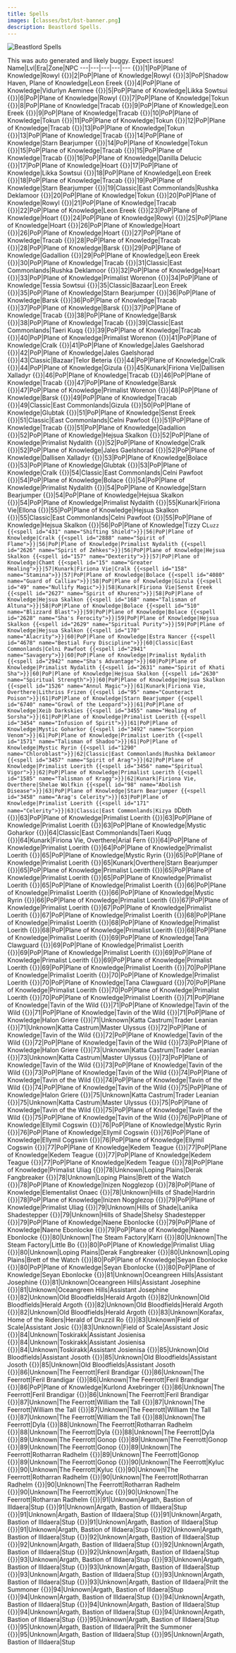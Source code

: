 ```yaml
---
title: Spells
images: [classes/bst/bst-banner.png]
description: Beastlord Spells.
---
```

![Beastlord Spells](bst-banner.png)

This was auto generated and likely buggy. Expect issues!
Name|Lvl|Era|Zone|NPC
---|---|---|---|---
{{<spell id="5011" name="Salve">}}|1|PoP|Plane of Knowledge|Rowyl
{{<spell id="238" name="Sense Animals">}}|2|PoP|Plane of Knowledge|Rowyl
{{<spell id="225" name="Endure Cold">}}|3|PoP|Shadow Haven, Plane of Knowledge|Leon Ereek
{{<spell id="213" name="Cure Disease">}}|4|PoP|Plane of Knowledge|Vidurlyn Aeminee
{{<spell id="201" name="Flash of Light">}}|5|PoP|Plane of Knowledge|Likka Sowtsui
{{<spell id="200" name="Minor Healing">}}|6|PoP|Plane of Knowledge|Rowyl
{{<spell id="267" name="Inner Fire">}}|7|PoP|Plane of Knowledge|Tokun
{{<spell id="2612" name="Spirit of Sharik">}}|8|PoP|Plane of Knowledge|Tracab
{{<spell id="224" name="Endure Fire">}}|9|PoP|Plane of Knowledge|Leon Ereek
{{<spell id="2611" name="Sharik's Replenishing">}}|9|PoP|Plane of Knowledge|Tracab
{{<spell id="274" name="Scale Skin">}}|10|PoP|Plane of Knowledge|Tokun
{{<spell id="271" name="Fleeting Fury">}}|11|PoP|Plane of Knowledge|Tokun
{{<spell id="2068" name="Blast of Frost">}}|12|PoP|Plane of Knowledge|Tracab
{{<spell id="203" name="Cure Poison">}}|13|PoP|Plane of Knowledge|Tokun
{{<spell id="2635" name="Spirit of Lightning">}}|13|PoP|Plane of Knowledge|Tracab
{{<spell id="75" name="Sicken">}}|14|PoP|Plane of Knowledge|Starn Bearjumper
{{<spell id="40" name="Strengthen">}}|14|PoP|Plane of Knowledge|Tokun
{{<spell id="2613" name="Keshuval's Rejuvenation">}}|15|PoP|Plane of Knowledge|Tracab
{{<spell id="2633" name="Spirit of Khaliz">}}|15|PoP|Plane of Knowledge|Tracab
{{<spell id="276" name="Serpent Sight">}}|16|PoP|Plane of Knowledge|Danilla Delucic
{{<spell id="279" name="Spirit of Bear">}}|17|PoP|Plane of Knowledge|Hoart
{{<spell id="211" name="Summon Drink">}}|17|PoP|Plane of Knowledge|Likka Sowtsui
{{<spell id="227" name="Endure Poison">}}|18|PoP|Plane of Knowledge|Leon Ereek
{{<spell id="2636" name="Spirit of the Blizzard">}}|18|PoP|Plane of Knowledge|Tracab
{{<spell id="277" name="Tainted Breath">}}|19|PoP|Plane of Knowledge|Starn Bearjumper
{{<spell id="3583" name="Tiny Companion">}}|19|Classic|East Commonlands|Rushka Deklamoor
{{<spell id="270" name="Drowsy">}}|20|PoP|Plane of Knowledge|Tokun
{{<spell id="17" name="Light Healing">}}|20|PoP|Plane of Knowledge|Rowyl
{{<spell id="2614" name="Spirit of Keshuval">}}|21|PoP|Plane of Knowledge|Tracab
{{<spell id="226" name="Endure Disease">}}|22|PoP|Plane of Knowledge|Leon Ereek
{{<spell id="345" name="Shrink">}}|23|PoP|Plane of Knowledge|Hoart
{{<spell id="278" name="Spirit of Wolf">}}|24|PoP|Plane of Knowledge|Rowyl
{{<spell id="86" name="Enduring Breath">}}|25|PoP|Plane of Knowledge|Hoart
{{<spell id="282" name="Spirit Strike">}}|26|PoP|Plane of Knowledge|Hoart
{{<spell id="283" name="Turtle Skin">}}|26|PoP|Plane of Knowledge|Hoart
{{<spell id="2615" name="Herikol's Soothing">}}|27|PoP|Plane of Knowledge|Tracab
{{<spell id="2637" name="Spirit of Inferno">}}|28|PoP|Plane of Knowledge|Tracab
{{<spell id="147" name="Spirit Strength">}}|28|PoP|Plane of Knowledge|Barsk
{{<spell id="79" name="Spirit Sight">}}|29|PoP|Plane of Knowledge|Gadallion
{{<spell id="50" name="Summon Food">}}|29|PoP|Plane of Knowledge|Leon Ereek
{{<spell id="2616" name="Spirit of Herikol">}}|30|PoP|Plane of Knowledge|Tracab
{{<spell id="1285" name="Summon Companion">}}|31|Classic|East Commonlands|Rushka Deklamoor
{{<spell id="261" name="Levitate">}}|32|PoP|Plane of Knowledge|Hoart
{{<spell id="3568" name="Ice Spear">}}|33|PoP|Plane of Knowledge|Primalist Worenon
{{<spell id="228" name="Endure Magic">}}|34|PoP|Plane of Knowledge|Tessia Sowtsui
{{<spell id="48" name="Cancel Magic">}}|35|Classic|Bazaar|Leon Ereek
{{<spell id="434" name="Envenomed Breath">}}|35|PoP|Plane of Knowledge|Starn Bearjumper
{{<spell id="12" name="Healing">}}|36|PoP|Plane of Knowledge|Barsk
{{<spell id="2617" name="Yekan's Recovery">}}|36|PoP|Plane of Knowledge|Tracab
{{<spell id="149" name="Spirit of Ox">}}|37|PoP|Plane of Knowledge|Barsk
{{<spell id="2619" name="Yekan's Quickening">}}|37|PoP|Plane of Knowledge|Tracab
{{<spell id="146" name="Spirit of Monkey">}}|38|PoP|Plane of Knowledge|Barsk
{{<spell id="2638" name="Spirit of the Scorpion">}}|38|PoP|Plane of Knowledge|Tracab
{{<spell id="4054" name="Spirit of the Shrew">}}|39|Classic|East Commonlands|Taeri Kuqq
{{<spell id="2618" name="Spirit of Yekan">}}|39|PoP|Plane of Knowledge|Tracab
{{<spell id="3689" name="Malaria">}}|40|PoP|Plane of Knowledge|Primalist Worenon
{{<spell id="151" name="Raging Strength">}}|41|PoP|Plane of Knowledge|Cralk
{{<spell id="2176" name="Spiritual Light">}}|41|PoP|Plane of Knowledge|Jales Gaelshorad
{{<spell id="2178" name="Spiritual Brawn">}}|42|PoP|Plane of Knowledge|Jales Gaelshorad
{{<spell id="42" name="Invisibility">}}|43|Classic|Bazaar|Telor Beteria
{{<spell id="162" name="Listless Power">}}|44|PoP|Plane of Knowledge|Cralk
{{<spell id="4055" name="Pack Shrew">}}|44|PoP|Plane of Knowledge|Gizula
{{<spell id="96" name="Counteract Disease">}}|45|Kunark|Firiona Vie|Dallisen Xalladyr
{{<spell id="2621" name="Spirit of Kashek">}}|46|PoP|Plane of Knowledge|Tracab
{{<spell id="2639" name="Spirit of Vermin">}}|46|PoP|Plane of Knowledge|Tracab
{{<spell id="308" name="Frenzy">}}|47|PoP|Plane of Knowledge|Barsk
{{<spell id="3569" name="Frost Shard">}}|47|PoP|Plane of Knowledge|Primalist Worenon
{{<spell id="649" name="Protect">}}|48|PoP|Plane of Knowledge|Barsk
{{<spell id="2620" name="Vigor of Zehkes">}}|49|PoP|Plane of Knowledge|Tracab
{{<spell id="4079" name="Ward of Calliav">}}|49|Classic|East Commonlands|Gizula
{{<spell id="2634" name="Sha's Lethargy">}}|50|PoP|Plane of Knowledge|Glubtak
{{<spell id="63" name="Resist Disease">}}|51|PoP|Plane of Knowledge|Senst Ereek
{{<spell id="4585" name="Resistant Discipline">}}|51|Classic|East Commonlands|Celni Pawfoot
{{<spell id="2640" name="Spirit of Wind">}}|51|PoP|Plane of Knowledge|Tracab
{{<spell id="46" name="Ultravision">}}|51|PoP|Plane of Knowledge|Gadallion
{{<spell id="2622" name="Aid of Khurenz">}}|52|PoP|Plane of Knowledge|Hejsua Skalkon
{{<spell id="3690" name="Bond of the Wild">}}|52|PoP|Plane of Knowledge|Primalist Nydalith
{{<spell id="161" name="Health">}}|52|PoP|Plane of Knowledge|Cralk
{{<spell id="2177" name="Spiritual Radiance">}}|52|PoP|Plane of Knowledge|Jales Gaelshorad
{{<spell id="435" name="Venom of the Snake">}}|52|PoP|Plane of Knowledge|Dallisen Xalladyr
{{<spell id="152" name="Deftness">}}|53|PoP|Plane of Knowledge|Bolace
{{<spell id="2641" name="Spirit of the Storm">}}|53|PoP|Plane of Knowledge|Glubtak
{{<spell id="167" name="Talisman of Tnarg">}}|53|PoP|Plane of Knowledge|Cralk
{{<spell id="4587" name="Fearless Discipline">}}|54|Classic|East Commonlands|Celni Pawfoot
{{<spell id="153" name="Furious Strength">}}|54|PoP|Plane of Knowledge|Bolace
{{<spell id="3570" name="Ice Shard">}}|54|PoP|Plane of Knowledge|Primalist Nydalith
{{<spell id="62" name="Resist Poison">}}|54|PoP|Plane of Knowledge|Starn Bearjumper
{{<spell id="2623" name="Spirit of Omakin">}}|54|PoP|Plane of Knowledge|Hejsua Skalkon
{{<spell id="2890" name="Spirit of Snow">}}|54|PoP|Plane of Knowledge|Primalist Nydalith
{{<spell id="145" name="Chloroplast">}}|55|Kunark|Firiona Vie|Ellona
{{<spell id="2625" name="Omakin's Alacrity">}}|55|PoP|Plane of Knowledge|Hejsua Skalkon
{{<spell id="4671" name="Protective Spirit Discipline">}}|55|Classic|East Commonlands|Celni Pawfoot
{{<spell id="2624" name="Sha's Restoration">}}|55|PoP|Plane of Knowledge|Hejsua Skalkon
{{<spell id="163" name="Incapacitate">}}|56|PoP|Plane of Knowledge|Tizzy C`Luzz
{{<spell id="431" name="Shifting Shield">}}|56|PoP|Plane of Knowledge|Cralk
{{<spell id="2888" name="Spirit of Flame">}}|56|PoP|Plane of Knowledge|Primalist Nydalith
{{<spell id="2626" name="Spirit of Zehkes">}}|56|PoP|Plane of Knowledge|Hejsua Skalkon
{{<spell id="157" name="Dexterity">}}|57|PoP|Plane of Knowledge|Chamt
{{<spell id="15" name="Greater Healing">}}|57|Kunark|Firiona Vie|Cralk
{{<spell id="158" name="Stamina">}}|57|PoP|Plane of Knowledge|Bolace
{{<spell id="4080" name="Guard of Calliav">}}|58|PoP|Plane of Knowledge|Gizula
{{<spell id="49" name="Nullify Magic">}}|58|Kunark|Firiona Vie|Senst Ereek
{{<spell id="2627" name="Spirit of Khurenz">}}|58|PoP|Plane of Knowledge|Hejsua Skalkon
{{<spell id="168" name="Talisman of Altuna">}}|58|PoP|Plane of Knowledge|Bolace
{{<spell id="510" name="Blizzard Blast">}}|59|PoP|Plane of Knowledge|Bolace
{{<spell id="2628" name="Sha's Ferocity">}}|59|PoP|Plane of Knowledge|Hejsua Skalkon
{{<spell id="2629" name="Spiritual Purity">}}|59|PoP|Plane of Knowledge|Hejsua Skalkon
{{<spell id="170" name="Alacrity">}}|60|PoP|Plane of Knowledge|Estra Nancer
{{<spell id="4678" name="Bestial Fury Discipline">}}|60|Classic|East Commonlands|Celni Pawfoot
{{<spell id="2941" name="Savagery">}}|60|PoP|Plane of Knowledge|Primalist Nydalith
{{<spell id="2942" name="Sha's Advantage">}}|60|PoP|Plane of Knowledge|Primalist Nydalith
{{<spell id="2631" name="Spirit of Khati Sha">}}|60|PoP|Plane of Knowledge|Hejsua Skalkon
{{<spell id="2630" name="Spiritual Strength">}}|60|PoP|Plane of Knowledge|Hejsua Skalkon
{{<spell id="1526" name="Annul Magic">}}|61|Kunark|Firiona Vie, Overthere|Lithriss Frizen
{{<spell id="95" name="Counteract Poison">}}|61|PoP|Plane of Knowledge|Starn Bearjumper
{{<spell id="6740" name="Growl of the Leopard">}}|61|PoP|Plane of Knowledge|Xeib Darkskies
{{<spell id="3455" name="Healing of Sorsha">}}|61|PoP|Plane of Knowledge|Primalist Loerith
{{<spell id="3454" name="Infusion of Spirit">}}|61|PoP|Plane of Knowledge|Mystic Goharkor
{{<spell id="3492" name="Scorpion Venom">}}|61|PoP|Plane of Knowledge|Primalist Loerith
{{<spell id="1571" name="Talisman of Shadoo">}}|61|PoP|Plane of Knowledge|Mystic Ryrin
{{<spell id="1290" name="Chloroblast">}}|62|Classic|East Commonlands|Rushka Deklamoor
{{<spell id="3457" name="Spirit of Arag">}}|62|PoP|Plane of Knowledge|Primalist Loerith
{{<spell id="3456" name="Spiritual Vigor">}}|62|PoP|Plane of Knowledge|Primalist Loerith
{{<spell id="1585" name="Talisman of Kragg">}}|62|Kunark|Firiona Vie, Overthere|Shelae Wolfkin
{{<spell id="98" name="Abolish Disease">}}|63|PoP|Plane of Knowledge|Starn Bearjumper
{{<spell id="3458" name="Arag's Celerity">}}|63|PoP|Plane of Knowledge|Primalist Loerith
{{<spell id="171" name="Celerity">}}|63|Classic|East Commonlands|Kizya D`Dbth
{{<spell id="3493" name="Frost Spear">}}|63|PoP|Plane of Knowledge|Primalist Loerith
{{<spell id="3459" name="Spirit of Rellic">}}|63|PoP|Plane of Knowledge|Primalist Loerith
{{<spell id="1570" name="Talisman of Jasinth">}}|63|PoP|Plane of Knowledge|Mystic Goharkor
{{<spell id="4081" name="Protection of Calliav">}}|64|Classic|East Commonlands|Taeri Kuqq
{{<spell id="1568" name="Regrowth">}}|64|Kunark|Firiona Vie, Overthere|Arial Fern
{{<spell id="3461" name="Spirit of Sorsha">}}|64|PoP|Plane of Knowledge|Primalist Loerith
{{<spell id="3460" name="Spiritual Dominion">}}|64|PoP|Plane of Knowledge|Primalist Loerith
{{<spell id="1575" name="Acumen">}}|65|PoP|Plane of Knowledge|Mystic Ryrin
{{<spell id="3463" name="Ferocity">}}|65|PoP|Plane of Knowledge|Primalist Loerith
{{<spell id="32" name="Plague">}}|65|Kunark|Overthere|Starn Bearjumper
{{<spell id="3462" name="Sha's Revenge">}}|65|PoP|Plane of Knowledge|Primalist Loerith
{{<spell id="4876" name="Trushar's Frost">}}|65|PoP|Plane of Knowledge|Primalist Loerith
{{<spell id="4875" name="Trushar's Mending">}}|65|PoP|Plane of Knowledge|Primalist Loerith
{{<spell id="4874" name="Turepta Blood">}}|65|PoP|Plane of Knowledge|Primalist Loerith
{{<spell id="5527" name="Chimera Blood">}}|66|PoP|Plane of Knowledge|Primalist Loerith
{{<spell id="21399" name="Eradicate Disease">}}|66|PoP|Plane of Knowledge|Mystic Ryrin
{{<spell id="5526" name="Healing of Mikkily">}}|66|PoP|Plane of Knowledge|Primalist Loerith
{{<spell id="5529" name="Focus of Alladnu">}}|67|PoP|Plane of Knowledge|Primalist Loerith
{{<spell id="5528" name="Muada's Mending">}}|67|PoP|Plane of Knowledge|Primalist Loerith
{{<spell id="5530" name="Spiritual Vitality">}}|67|PoP|Plane of Knowledge|Primalist Loerith
{{<spell id="8021" name="Bestial Empathy">}}|68|PoP|Plane of Knowledge|Primalist Loerith
{{<spell id="5533" name="Growl of the Beast">}}|68|PoP|Plane of Knowledge|Primalist Loerith
{{<spell id="5531" name="Spirit of Alladnu">}}|68|PoP|Plane of Knowledge|Primalist Loerith
{{<spell id="5534" name="Spirit of Irionu">}}|68|PoP|Plane of Knowledge|Primalist Loerith
{{<spell id="8233" name="Empathic Fury">}}|69|PoP|Plane of Knowledge|Tana Clawguard
{{<spell id="5539" name="Feral Guard">}}|69|PoP|Plane of Knowledge|Primalist Loerith
{{<spell id="5536" name="Feral Vigor">}}|69|PoP|Plane of Knowledge|Primalist Loerith
{{<spell id="5535" name="Glacier Spear">}}|69|PoP|Plane of Knowledge|Primalist Loerith
{{<spell id="6672" name="Growl of the Panther">}}|69|PoP|Plane of Knowledge|Primalist Loerith
{{<spell id="5537" name="Spiritual Ascendance">}}|69|PoP|Plane of Knowledge|Primalist Loerith
{{<spell id="5542" name="Ferocity of Irionu">}}|70|PoP|Plane of Knowledge|Primalist Loerith
{{<spell id="5540" name="Festering Malady">}}|70|PoP|Plane of Knowledge|Primalist Loerith
{{<spell id="8782" name="Rake">}}|70|PoP|Plane of Knowledge|Tana Clawguard
{{<spell id="6828" name="Sha's Legacy">}}|70|PoP|Plane of Knowledge|Primalist Loerith
{{<spell id="8783" name="Spirit of Oroshar">}}|70|PoP|Plane of Knowledge|Primalist Loerith
{{<spell id="5538" name="Spirit of Rashara">}}|70|PoP|Plane of Knowledge|Primalist Loerith
{{<spell id="10324" name="Diregriffon's Bite">}}|71|PoP|Plane of Knowledge|Tavin of the Wild
{{<spell id="10336" name="Focus of Amilan">}}|71|PoP|Plane of Knowledge|Tavin of the Wild
{{<spell id="10321" name="Healing of Uluanes">}}|71|PoP|Plane of Knowledge|Tavin of the Wild
{{<spell id="10373" name="Mammoth-Hide Guard">}}|71|PoP|Plane of Knowledge|Halon Griere
{{<spell id="10374" name="Mammoth-Hide Guard Rk. II">}}|71|Unknown|Katta Castrum|Trader Leanian
{{<spell id="10375" name="Mammoth-Hide Guard Rk. III">}}|71|Unknown|Katta Castrum|Master Ulyssus
{{<spell id="10380" name="Fever Spike">}}|72|PoP|Plane of Knowledge|Tavin of the Wild
{{<spell id="10333" name="Minohten Mending">}}|72|PoP|Plane of Knowledge|Tavin of the Wild
{{<spell id="10339" name="Spiritual Vim">}}|72|PoP|Plane of Knowledge|Tavin of the Wild
{{<spell id="10386" name="Bite of the Empress">}}|73|PoP|Plane of Knowledge|Halon Griere
{{<spell id="10387" name="Bite of the Empress Rk. II">}}|73|Unknown|Katta Castrum|Trader Leanian
{{<spell id="10388" name="Bite of the Empress Rk. III">}}|73|Unknown|Katta Castrum|Master Ulyssus
{{<spell id="10342" name="Promised Mending">}}|73|PoP|Plane of Knowledge|Tavin of the Wild
{{<spell id="10379" name="Spirit of Uluanes">}}|73|PoP|Plane of Knowledge|Tavin of the Wild
{{<spell id="10349" name="Unparalleled Voracity">}}|73|PoP|Plane of Knowledge|Tavin of the Wild
{{<spell id="10364" name="Spiked Sleet">}}|74|PoP|Plane of Knowledge|Tavin of the Wild
{{<spell id="10352" name="Spirit of Lairn">}}|74|PoP|Plane of Knowledge|Tavin of the Wild
{{<spell id="10370" name="Spiritual Enlightenment">}}|74|PoP|Plane of Knowledge|Tavin of the Wild
{{<spell id="11869" name="Bark at the Moon">}}|75|PoP|Plane of Knowledge|Halon Griere
{{<spell id="11870" name="Bark at the Moon Rk. II">}}|75|Unknown|Katta Castrum|Trader Leanian
{{<spell id="11871" name="Bark at the Moon Rk. III">}}|75|Unknown|Katta Castrum|Master Ulyssus
{{<spell id="10383" name="Ruthless Ferocity">}}|75|PoP|Plane of Knowledge|Tavin of the Wild
{{<spell id="10392" name="Spellbreaker's Guard">}}|75|PoP|Plane of Knowledge|Tavin of the Wild
{{<spell id="10358" name="Steeltrap Jaws">}}|75|PoP|Plane of Knowledge|Tavin of the Wild
{{<spell id="14135" name="Dragonscale Guard">}}|76|PoP|Plane of Knowledge|Ellymil Cogswin
{{<spell id="21398" name="Eradicate Poison">}}|76|PoP|Plane of Knowledge|Mystic Ryrin
{{<spell id="14096" name="Falrazim's Gnashing">}}|76|PoP|Plane of Knowledge|Ellymil Cogswin
{{<spell id="14102" name="Focus of Zott">}}|76|PoP|Plane of Knowledge|Ellymil Cogswin
{{<spell id="14093" name="Salve of Feldan">}}|76|PoP|Plane of Knowledge|Ellymil Cogswin
{{<spell id="14164" name="Bulwark of Tri'Qaras">}}|77|PoP|Plane of Knowledge|Kedem Teague
{{<spell id="14099" name="Daria's Mending">}}|77|PoP|Plane of Knowledge|Kedem Teague
{{<spell id="14139" name="Fever Surge">}}|77|PoP|Plane of Knowledge|Kedem Teague
{{<spell id="14105" name="Spiritual Vivacity">}}|77|PoP|Plane of Knowledge|Kedem Teague
{{<spell id="14145" name="Bite of the Borrower">}}|78|PoP|Plane of Knowledge|Primalist Uliag
{{<spell id="14146" name="Bite of the Borrower Rk. II">}}|78|Unknown|Loping Plains|Derak Fangbreaker
{{<spell id="14147" name="Bite of the Borrower Rk. III">}}|78|Unknown|Loping Plains|Brett of the Watch
{{<spell id="14114" name="Peerless Penchant">}}|78|PoP|Plane of Knowledge|Inizen Nogglezop
{{<spell id="14108" name="Promised Recovery">}}|78|PoP|Plane of Knowledge|Elementalist Onaec
{{<spell id="14109" name="Promised Recovery Rk. II">}}|78|Unknown|Hills of Shade|Hardrin
{{<spell id="14138" name="Spirit of Silverwing">}}|78|PoP|Plane of Knowledge|Inizen Nogglezop
{{<spell id="14170" name="Growl of the Puma">}}|79|PoP|Plane of Knowledge|Primalist Uliag
{{<spell id="14171" name="Growl of the Puma Rk. II">}}|79|Unknown|Hills of Shade|Lanika Shadestepper
{{<spell id="14172" name="Growl of the Puma Rk. III">}}|79|Unknown|Hills of Shade|Shelsy Shadestepper
{{<spell id="14129" name="Jagged Torrent">}}|79|PoP|Plane of Knowledge|Naene Ebonlocke
{{<spell id="14117" name="Spirit of Jeswin">}}|79|PoP|Plane of Knowledge|Naene Ebonlocke
{{<spell id="14132" name="Spiritual Epiphany">}}|79|PoP|Plane of Knowledge|Naene Ebonlocke
{{<spell id="14159" name="Harrow Rk. II">}}|80|Unknown|The Steam Factory|Karri
{{<spell id="14160" name="Harrow Rk. III">}}|80|Unknown|The Steam Factory|Little Bo
{{<spell id="14151" name="Howl at the Moon">}}|80|PoP|Plane of Knowledge|Primalist Uliag
{{<spell id="14152" name="Howl at the Moon Rk. II">}}|80|Unknown|Loping Plains|Derak Fangbreaker
{{<spell id="14153" name="Howl at the Moon Rk. III">}}|80|Unknown|Loping Plains|Brett of the Watch
{{<spell id="14123" name="Lockfang Jaws">}}|80|PoP|Plane of Knowledge|Seyan Ebonlocke
{{<spell id="14148" name="Spellbreaker's Bulwark">}}|80|PoP|Plane of Knowledge|Seyan Ebonlocke
{{<spell id="14142" name="Vicious Ferocity">}}|80|PoP|Plane of Knowledge|Seyan Ebonlocke
{{<spell id="18114" name="Focus of Yemall">}}|81|Unknown|Oceangreen Hills|Assistant Josephine
{{<spell id="18108" name="Ikaav Blood">}}|81|Unknown|Oceangreen Hills|Assistant Josephine
{{<spell id="18105" name="Salve of Reshan">}}|81|Unknown|Oceangreen Hills|Assistant Josephine
{{<spell id="18111" name="Cadmael's Mending">}}|82|Unknown|Old Bloodfields|Herald Argoth
{{<spell id="18188" name="Minax's Mending">}}|82|Unknown|Old Bloodfields|Herald Argoth
{{<spell id="18117" name="Spiritual Verve">}}|82|Unknown|Old Bloodfields|Herald Argoth
{{<spell id="18151" name="Tsetsian Endemic">}}|82|Unknown|Old Bloodfields|Herald Argoth
{{<spell id="18121" name="Promised Rejuvenation Rk. II">}}|83|Unknown|Korafax, Home of the Riders|Herald of Druzzil Ro
{{<spell id="18150" name="Spirit of Hoshkar">}}|83|Unknown|Field of Scale|Assistant Josic
{{<spell id="18126" name="Unrivaled Rapidity">}}|83|Unknown|Field of Scale|Assistant Josic
{{<spell id="18141" name="Frigid Lance">}}|84|Unknown|Toskirakk|Assistant Josienisa
{{<spell id="18129" name="Spirit of Vaxztn">}}|84|Unknown|Toskirakk|Assistant Josienisa
{{<spell id="18144" name="Spiritual Edification">}}|84|Unknown|Toskirakk|Assistant Josienisa
{{<spell id="18135" name="Fellgrip Jaws">}}|85|Unknown|Old Bloodfields|Assistant Josoth
{{<spell id="18154" name="Savage Ferocity">}}|85|Unknown|Old Bloodfields|Assistant Josoth
{{<spell id="18160" name="Spellbreaker's Aegis">}}|85|Unknown|Old Bloodfields|Assistant Josoth
{{<spell id="27104" name="Focus of Emiq">}}|86|Unknown|The Feerrott|Feril Brandigar
{{<spell id="27107" name="Neivr's Aggression">}}|86|Unknown|The Feerrott|Feril Brandigar
{{<spell id="27110" name="Neivr's Protection">}}|86|Unknown|The Feerrott|Feril Brandigar
{{<spell id="25000" name="Respite">}}|86|PoP|Plane of Knowledge|Kurlond Axebringer
{{<spell id="27113" name="Salve of Sevna">}}|86|Unknown|The Feerrott|Feril Brandigar
{{<spell id="27116" name="Spinechiller Blood">}}|86|Unknown|The Feerrott|Feril Brandigar
{{<spell id="27122" name="Jorra's Mending">}}|87|Unknown|The Feerrott|William the Tall
{{<spell id="27128" name="Shiverback Endemic">}}|87|Unknown|The Feerrott|William the Tall
{{<spell id="27131" name="Spiritual Valor">}}|87|Unknown|The Feerrott|William the Tall
{{<spell id="27134" name="Wilap's Mending">}}|87|Unknown|The Feerrott|William the Tall
{{<spell id="27146" name="Incomparable Velocity">}}|88|Unknown|The Feerrott|Dyla
{{<spell id="26728" name="Promised Wardmending">}}|88|Unknown|The Feerrott|Rotharran Radhelm
{{<spell id="27158" name="Spectral Rampart">}}|88|Unknown|The Feerrott|Dyla
{{<spell id="27161" name="Spirit of Averc">}}|88|Unknown|The Feerrott|Dyla
{{<spell id="27162" name="Frozen Venin">}}|89|Unknown|The Feerrott|Gonop
{{<spell id="27171" name="Glacial Lance">}}|89|Unknown|The Feerrott|Gonop
{{<spell id="27174" name="Glacial Roar">}}|89|Unknown|The Feerrott|Gonop
{{<spell id="27177" name="Growl of the Tiger">}}|89|Unknown|The Feerrott|Rotharran Radhelm
{{<spell id="27183" name="Spirit of Kron">}}|89|Unknown|The Feerrott|Gonop
{{<spell id="27189" name="Spiritual Enhancement">}}|89|Unknown|The Feerrott|Gonop
{{<spell id="27192" name="Callous Ferocity">}}|90|Unknown|The Feerrott|Kyluc
{{<spell id="27195" name="Deadlock Jaws">}}|90|Unknown|The Feerrott|Kyluc
{{<spell id="27201" name="Kron's Maelstrom">}}|90|Unknown|The Feerrott|Rotharran Radhelm
{{<spell id="27219" name="Rush">}}|90|Unknown|The Feerrott|Rotharran Radhelm
{{<spell id="27222" name="Shout at the Moon">}}|90|Unknown|The Feerrott|Rotharran Radhelm
{{<spell id="27229" name="Spellbreaker's Rampart">}}|90|Unknown|The Feerrott|Kyluc
{{<spell id="27235" name="Tuzil's Feralgia">}}|90|Unknown|The Feerrott|Rotharran Radhelm
{{<spell id="30265" name="Binaesa Blood">}}|91|Unknown|Argath, Bastion of Illdaera|Stup
{{<spell id="30253" name="Focus of Klar">}}|91|Unknown|Argath, Bastion of Illdaera|Stup
{{<spell id="30256" name="Mea's Aggression">}}|91|Unknown|Argath, Bastion of Illdaera|Stup
{{<spell id="30259" name="Mea's Protection">}}|91|Unknown|Argath, Bastion of Illdaera|Stup
{{<spell id="30247" name="Natural Collaboration">}}|91|Unknown|Argath, Bastion of Illdaera|Stup
{{<spell id="30262" name="Salve of Yubai">}}|91|Unknown|Argath, Bastion of Illdaera|Stup
{{<spell id="30268" name="Brutal Ferocity">}}|92|Unknown|Argath, Bastion of Illdaera|Stup
{{<spell id="30274" name="Mending of the Izon">}}|92|Unknown|Argath, Bastion of Illdaera|Stup
{{<spell id="30277" name="Silbar's Endemic">}}|92|Unknown|Argath, Bastion of Illdaera|Stup
{{<spell id="30280" name="Spiritual Valiance">}}|92|Unknown|Argath, Bastion of Illdaera|Stup
{{<spell id="30283" name="Yurv's Mending">}}|92|Unknown|Argath, Bastion of Illdaera|Stup
{{<spell id="30307" name="Beastwood Rampart">}}|93|Unknown|Argath, Bastion of Illdaera|Stup
{{<spell id="30289" name="Empowering Warder">}}|93|Unknown|Argath, Bastion of Illdaera|Stup
{{<spell id="30295" name="Exceptional Velocity">}}|93|Unknown|Argath, Bastion of Illdaera|Stup
{{<spell id="29848" name="Promised Amendment">}}|93|Unknown|Argath, Bastion of Illdaera|Stup
{{<spell id="30304" name="Rotsil's Bite">}}|93|Unknown|Argath, Bastion of Illdaera|Stup
{{<spell id="30310" name="Spirit of Kolos">}}|93|Unknown|Argath, Bastion of Illdaera|Prilt the Summoner
{{<spell id="30326" name="Frostrift Lance">}}|94|Unknown|Argath, Bastion of Illdaera|Stup
{{<spell id="30329" name="Frostrift Roar">}}|94|Unknown|Argath, Bastion of Illdaera|Stup
{{<spell id="30317" name="Frozen Cyanin">}}|94|Unknown|Argath, Bastion of Illdaera|Stup
{{<spell id="30332" name="Growl of the Lion">}}|94|Unknown|Argath, Bastion of Illdaera|Stup
{{<spell id="30338" name="Spirit of Bale">}}|94|Unknown|Argath, Bastion of Illdaera|Stup
{{<spell id="30344" name="Spiritual Enrichment">}}|94|Unknown|Argath, Bastion of Illdaera|Stup
{{<spell id="30350" name="Bale's Maelstrom">}}|95|Unknown|Argath, Bastion of Illdaera|Stup
{{<spell id="30371" name="Scream at the Moon">}}|95|Unknown|Argath, Bastion of Illdaera|Prilt the Summoner
{{<spell id="30347" name="Shared Brutal Ferocity">}}|95|Unknown|Argath, Bastion of Illdaera|Stup
{{<spell id="30378" name="Spellbreaker's Armor">}}|95|Unknown|Argath, Bastion of Illdaera|Stup
